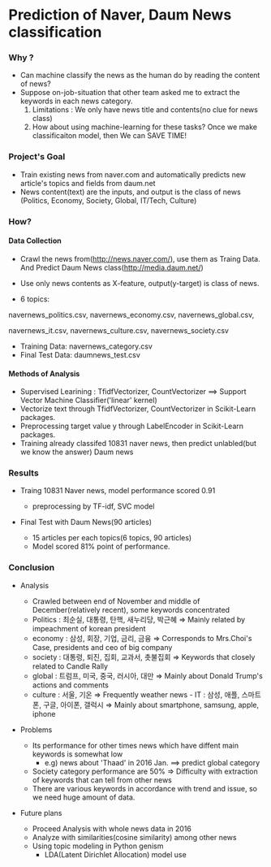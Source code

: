 # Prediction of Naver, Daum News classification

### Why ?
  
  - Can machine classify the news as the human do by reading the content of news?
  - Suppose on-job-situation that other team asked me to extract the keywords in each news category.
    1. Limitations : We only have news title and contents(no clue for news class)
    2. How about using machine-learning for these tasks? Once we make classificaiton model, then We can SAVE TIME!  

### Project's Goal

  - Train existing news from naver.com and automatically predicts new article's topics and fields from daum.net
  - News content(text) are the inputs, and output is the class of news (Politics, Economy, Society, Global, IT/Tech, Culture)
  
### How?

#### Data Collection

  - Crawl the news from(http://news.naver.com/), use them as Traing Data. And Predict Daum News class(http://media.daum.net/)
  - Use only news contents as X-feature, output(y-target) is class of news.
  
  - 6 topics:
  
  navernews_politics.csv, navernews_economy.csv, navernews_global.csv,
  
  navernews_it.csv, navernews_culture.csv, navernews_society.csv
  
  - Training Data: navernews_category.csv
  - Final Test Data: daumnews_test.csv

#### Methods of Analysis

  - Supervised Learining : TfidfVectorizer, CountVectorizer ==> Support Vector Machine Classifier('linear' kernel)
  - Vectorize text through TfidfVectorizer, CountVectorizer in Scikit-Learn packages.
  - Preprocessing target value y through LabelEncoder in Scikit-Learn packages.
  - Training already classifed 10831 naver news, then predict unlabled(but we know the answer) Daum news


### Results

- Traing 10831 Naver news, model performance scored 0.91
    - preprocessing by TF-idf, SVC model

- Final Test with Daum News(90 articles)
    - 15 articles per each topics(6 topics, 90 articles)
    - Model scored 81% point of performance.

### Conclusion 

- Analysis
    - Crawled between end of November and middle of December(relatively recent), some keywords concentrated 
    - Politics : 최순실, 대통령, 탄핵, 새누리당, 박근혜  ⇒ Mainly related by impeachment of korean president
     - economy : 삼성, 회장, 기업, 금리, 금융 ⇒ Corresponds to Mrs.Choi's Case, presidents and ceo of big company
     - society : 대통령, 퇴진, 집회, 교과서, 촛불집회 ⇒ Keywords that closely related to Candle Rally
     - global  : 트럼프, 미국, 중국, 러시아, 대만 ⇒ Mainly about Donald Trump's actions and comments
     - culture : 서울, 기온 ⇒ Frequently weather news
      -  IT    : 삼성, 애플, 스마트폰, 구글, 아이폰, 갤럭시 ⇒ Mainly about smartphone, samsung, apple, iphone

- Problems
     - Its performance for other times news which have diffent main keywords is somewhat low
          - e.g) news about 'Thaad' in 2016 Jan. ==> predict global category
     - Society category performance are 50% ⇒ Difficulty with extraction of keywords that can tell from other news
     - There are various keywords in accordance with trend and issue, so we need huge amount of data.

- Future plans
    - Proceed Analysis with whole news data in 2016
    - Analyze with similarities(cosine similarity) among other news
    - Using topic modeling in Python genism
       - LDA(Latent Dirichlet Allocation) model use
